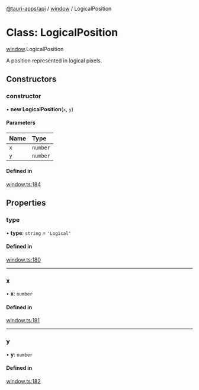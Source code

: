 [@tauri-apps/api](../README.md) / [window](../modules/window.md) / LogicalPosition

# Class: LogicalPosition

[window](../modules/window.md).LogicalPosition

A position represented in logical pixels.

## Constructors

### constructor

• **new LogicalPosition**(`x`, `y`)

#### Parameters

| Name | Type |
| :------ | :------ |
| `x` | `number` |
| `y` | `number` |

#### Defined in

[window.ts:184](https://github.com/tauri-apps/tauri/blob/1b58174/tooling/api/src/window.ts#L184)

## Properties

### type

• **type**: `string` = `'Logical'`

#### Defined in

[window.ts:180](https://github.com/tauri-apps/tauri/blob/1b58174/tooling/api/src/window.ts#L180)

___

### x

• **x**: `number`

#### Defined in

[window.ts:181](https://github.com/tauri-apps/tauri/blob/1b58174/tooling/api/src/window.ts#L181)

___

### y

• **y**: `number`

#### Defined in

[window.ts:182](https://github.com/tauri-apps/tauri/blob/1b58174/tooling/api/src/window.ts#L182)
